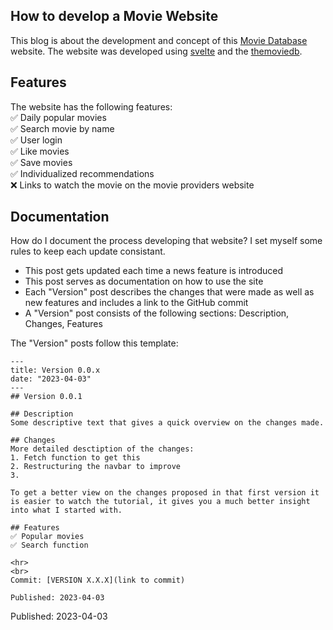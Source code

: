 ## How to develop a Movie Website

This blog is about the development and concept of this [Movie Database](https://movie-db-two-hartmann-jonas.vercel.app) website.
The website was developed using [svelte](https://svelte.dev) and the [themoviedb](https://developers.themoviedb.org/3).

## Features

The website has the following features:  
✅ Daily popular movies  
✅ Search movie by name  
✅ User login  
✅ Like movies  
✅ Save movies  
✅ Individualized recommendations  
❌ Links to watch the movie on the movie providers website


## Documentation
How do I document the process developing that website? I set myself some rules to keep each update consistant.
* This post gets updated each time a news feature is introduced
* This post serves as documentation on how to use the site
* Each "Version" post describes the changes that were made as well as new features and includes a link to the GitHub commit
* A "Version" post consists of the following sections: Description, Changes, Features

The "Version" posts follow this template:

    ---
    title: Version 0.0.x
    date: "2023-04-03"
    ---
    ## Version 0.0.1

    ## Description
    Some descriptive text that gives a quick overview on the changes made.

    ## Changes
    More detailed desctiption of the changes:
    1. Fetch function to get this
    2. Restructuring the navbar to improve 
    3.

    To get a better view on the changes proposed in that first version it is easier to watch the tutorial, it gives you a much better insight into what I started with.

    ## Features
    ✅ Popular movies  
    ✅ Search function      

    <hr>
    <br>
    Commit: [VERSION X.X.X](link to commit)
    
    Published: 2023-04-03

Published: 2023-04-03
